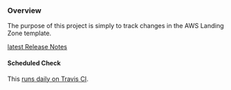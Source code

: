 ### Overview

The purpose of this project is simply to track changes in the AWS Landing Zone template.

[latest Release Notes](https://solutions-reference.s3.amazonaws.com/aws-landing-zone/latest/release_notes.html)

#### Scheduled Check
This [runs daily on Travis CI](https://travis-ci.org/ozbillwang/aws-landing-zone-initiation).
